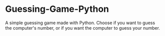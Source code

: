 # Guessing-Game-Python

A simple guessing game made with Python. Choose if you want to guess the computer's number, or if you want the computer to guess your number.
